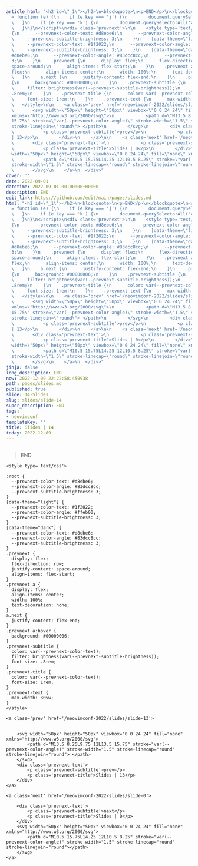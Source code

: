```yaml
---
article_html: "<h2 id=\"_1\"></h2>\n<blockquote>\n<p>END</p>\n</blockquote>\n<script>\ndocument.onkeyup
  = function (e) {\n    if (e.key === 'j') {\n        document.querySelectorAll('a.next')[0].click()\n
  \   }\n    if (e.key === 'k') {\n        document.querySelectorAll('a.prev')[0].click()\n
  \   }\n}\n</script>\n<div class='prevnext'>\n\n    <style type='text/css'>\n\n    :root
  {\n      --prevnext-color-text: #d8ebe6;\n      --prevnext-color-angle: #83dcc8cc;\n
  \     --prevnext-subtitle-brightness: 3;\n    }\n    [data-theme=\"light\"] {\n
  \     --prevnext-color-text: #1f2022;\n      --prevnext-color-angle: #ffeb00;\n
  \     --prevnext-subtitle-brightness: 3;\n    }\n    [data-theme=\"dark\"] {\n      --prevnext-color-text:
  #d8ebe6;\n      --prevnext-color-angle: #83dcc8cc;\n      --prevnext-subtitle-brightness:
  3;\n    }\n    .prevnext {\n      display: flex;\n      flex-direction: row;\n      justify-content:
  space-around;\n      align-items: flex-start;\n    }\n    .prevnext a {\n      display:
  flex;\n      align-items: center;\n      width: 100%;\n      text-decoration: none;\n
  \   }\n    a.next {\n      justify-content: flex-end;\n    }\n    .prevnext a:hover
  {\n      background: #00000006;\n    }\n    .prevnext-subtitle {\n      color: var(--prevnext-color-text);\n
  \     filter: brightness(var(--prevnext-subtitle-brightness));\n      font-size:
  .8rem;\n    }\n    .prevnext-title {\n      color: var(--prevnext-color-text);\n
  \     font-size: 1rem;\n    }\n    .prevnext-text {\n      max-width: 30vw;\n    }\n
  \   </style>\n\n    <a class='prev' href='/neovimconf-2022/slides/slide-13'>\n\n\n
  \       <svg width=\"50px\" height=\"50px\" viewbox=\"0 0 24 24\" fill=\"none\"
  xmlns=\"http://www.w3.org/2000/svg\">\n            <path d=\"M13.5 8.25L9.75 12L13.5
  15.75\" stroke=\"var(--prevnext-color-angle)\" stroke-width=\"1.5\" stroke-linecap=\"round\"
  stroke-linejoin=\"round\"> </path>\n        </svg>\n        <div class='prevnext-text'>\n
  \           <p class='prevnext-subtitle'>prev</p>\n            <p class='prevnext-title'>Slides
  | 13</p>\n        </div>\n    </a>\n\n    <a class='next' href='/neovimconf-2022/slides/slide-0'>\n\n
  \       <div class='prevnext-text'>\n            <p class='prevnext-subtitle'>next</p>\n
  \           <p class='prevnext-title'>Slides | 0</p>\n        </div>\n        <svg
  width=\"50px\" height=\"50px\" viewbox=\"0 0 24 24\" fill=\"none\" xmlns=\"http://www.w3.org/2000/svg\">\n
  \           <path d=\"M10.5 15.75L14.25 12L10.5 8.25\" stroke=\"var(--prevnext-color-angle)\"
  stroke-width=\"1.5\" stroke-linecap=\"round\" stroke-linejoin=\"round\"></path>\n
  \       </svg>\n    </a>\n  </div>"
cover: ''
date: 2022-09-01
datetime: 2022-09-01 00:00:00+00:00
description: END
edit_link: https://github.com/edit/main/pages/slides.md
html: "<h2 id=\"_1\"></h2>\n<blockquote>\n<p>END</p>\n</blockquote>\n<script>\ndocument.onkeyup
  = function (e) {\n    if (e.key === 'j') {\n        document.querySelectorAll('a.next')[0].click()\n
  \   }\n    if (e.key === 'k') {\n        document.querySelectorAll('a.prev')[0].click()\n
  \   }\n}\n</script>\n<div class='prevnext'>\n\n    <style type='text/css'>\n\n    :root
  {\n      --prevnext-color-text: #d8ebe6;\n      --prevnext-color-angle: #83dcc8cc;\n
  \     --prevnext-subtitle-brightness: 3;\n    }\n    [data-theme=\"light\"] {\n
  \     --prevnext-color-text: #1f2022;\n      --prevnext-color-angle: #ffeb00;\n
  \     --prevnext-subtitle-brightness: 3;\n    }\n    [data-theme=\"dark\"] {\n      --prevnext-color-text:
  #d8ebe6;\n      --prevnext-color-angle: #83dcc8cc;\n      --prevnext-subtitle-brightness:
  3;\n    }\n    .prevnext {\n      display: flex;\n      flex-direction: row;\n      justify-content:
  space-around;\n      align-items: flex-start;\n    }\n    .prevnext a {\n      display:
  flex;\n      align-items: center;\n      width: 100%;\n      text-decoration: none;\n
  \   }\n    a.next {\n      justify-content: flex-end;\n    }\n    .prevnext a:hover
  {\n      background: #00000006;\n    }\n    .prevnext-subtitle {\n      color: var(--prevnext-color-text);\n
  \     filter: brightness(var(--prevnext-subtitle-brightness));\n      font-size:
  .8rem;\n    }\n    .prevnext-title {\n      color: var(--prevnext-color-text);\n
  \     font-size: 1rem;\n    }\n    .prevnext-text {\n      max-width: 30vw;\n    }\n
  \   </style>\n\n    <a class='prev' href='/neovimconf-2022/slides/slide-13'>\n\n\n
  \       <svg width=\"50px\" height=\"50px\" viewbox=\"0 0 24 24\" fill=\"none\"
  xmlns=\"http://www.w3.org/2000/svg\">\n            <path d=\"M13.5 8.25L9.75 12L13.5
  15.75\" stroke=\"var(--prevnext-color-angle)\" stroke-width=\"1.5\" stroke-linecap=\"round\"
  stroke-linejoin=\"round\"> </path>\n        </svg>\n        <div class='prevnext-text'>\n
  \           <p class='prevnext-subtitle'>prev</p>\n            <p class='prevnext-title'>Slides
  | 13</p>\n        </div>\n    </a>\n\n    <a class='next' href='/neovimconf-2022/slides/slide-0'>\n\n
  \       <div class='prevnext-text'>\n            <p class='prevnext-subtitle'>next</p>\n
  \           <p class='prevnext-title'>Slides | 0</p>\n        </div>\n        <svg
  width=\"50px\" height=\"50px\" viewbox=\"0 0 24 24\" fill=\"none\" xmlns=\"http://www.w3.org/2000/svg\">\n
  \           <path d=\"M10.5 15.75L14.25 12L10.5 8.25\" stroke=\"var(--prevnext-color-angle)\"
  stroke-width=\"1.5\" stroke-linecap=\"round\" stroke-linejoin=\"round\"></path>\n
  \       </svg>\n    </a>\n  </div>"
jinja: false
long_description: END
now: 2022-12-09 22:22:58.450938
path: pages/slides.md
published: true
slide: 14-Slides
slug: slides/slide-14
super_description: END
tags:
- neovimconf
templateKey: ''
title: Slides | 14
today: 2022-12-09
---
```


## 

>END

<script>
document.onkeyup = function (e) {
    if (e.key === 'j') {
        document.querySelectorAll('a.next')[0].click()
    }
    if (e.key === 'k') {
        document.querySelectorAll('a.prev')[0].click()
    }
}
</script>
<div class='prevnext'>

    <style type='text/css'>

    :root {
      --prevnext-color-text: #d8ebe6;
      --prevnext-color-angle: #83dcc8cc;
      --prevnext-subtitle-brightness: 3;
    }
    [data-theme="light"] {
      --prevnext-color-text: #1f2022;
      --prevnext-color-angle: #ffeb00;
      --prevnext-subtitle-brightness: 3;
    }
    [data-theme="dark"] {
      --prevnext-color-text: #d8ebe6;
      --prevnext-color-angle: #83dcc8cc;
      --prevnext-subtitle-brightness: 3;
    }
    .prevnext {
      display: flex;
      flex-direction: row;
      justify-content: space-around;
      align-items: flex-start;
    }
    .prevnext a {
      display: flex;
      align-items: center;
      width: 100%;
      text-decoration: none;
    }
    a.next {
      justify-content: flex-end;
    }
    .prevnext a:hover {
      background: #00000006;
    }
    .prevnext-subtitle {
      color: var(--prevnext-color-text);
      filter: brightness(var(--prevnext-subtitle-brightness));
      font-size: .8rem;
    }
    .prevnext-title {
      color: var(--prevnext-color-text);
      font-size: 1rem;
    }
    .prevnext-text {
      max-width: 30vw;
    }
    </style>
    
    <a class='prev' href='/neovimconf-2022/slides/slide-13'>
    

        <svg width="50px" height="50px" viewbox="0 0 24 24" fill="none" xmlns="http://www.w3.org/2000/svg">
            <path d="M13.5 8.25L9.75 12L13.5 15.75" stroke="var(--prevnext-color-angle)" stroke-width="1.5" stroke-linecap="round" stroke-linejoin="round"> </path>
        </svg>
        <div class='prevnext-text'>
            <p class='prevnext-subtitle'>prev</p>
            <p class='prevnext-title'>Slides | 13</p>
        </div>
    </a>
    
    <a class='next' href='/neovimconf-2022/slides/slide-0'>
    
        <div class='prevnext-text'>
            <p class='prevnext-subtitle'>next</p>
            <p class='prevnext-title'>Slides | 0</p>
        </div>
        <svg width="50px" height="50px" viewbox="0 0 24 24" fill="none" xmlns="http://www.w3.org/2000/svg">
            <path d="M10.5 15.75L14.25 12L10.5 8.25" stroke="var(--prevnext-color-angle)" stroke-width="1.5" stroke-linecap="round" stroke-linejoin="round"></path>
        </svg>
    </a>
  </div>